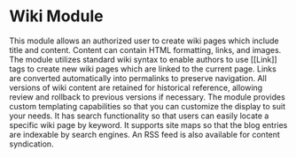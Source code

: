 # Wiki Module

This module allows an authorized user to create wiki pages which include title and content. Content can contain HTML formatting, links, and images. The module utilizes standard wiki syntax to enable authors to use [[Link]] tags to create new wiki pages which are linked to the current page. Links are converted automatically into permalinks to preserve navigation. All versions of wiki content are retained for historical reference, allowing review and rollback to previous versions if necessary. The module provides custom templating capabilities so that you can customize the display to suit your needs. It has search functionality so that users can easily locate a specific wiki page by keyword. It supports site maps so that the blog entries are indexable by search engines. An RSS feed is also available for content syndication.


